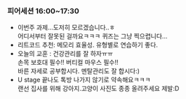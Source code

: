 ### 피어세션 16:00~17:30

- 이번주 과제...도저히 모르겠습니다..ㅎ \
    어디서부터 잘못된 걸까요ㅋㅋㅋ 퀴즈는 그냥 찍으렵니다...
- 리트코드 추천: 메모리 효율성. 유형별로 연습하기 좋다.
- 오늘의 교훈 : 건강관리를 잘 하자ㅠㅠ \
    손목 보호대 필수!!  버티컬 마우스 필수!! \
    바른 자세로 공부합시다. 멘탈관리도 잘 합시다:)
- U stage 끝나도 톡방 나가지 않기로 약속해요ㅋㅋㅋ \
    랜선 집사를 위해 강아지.고양이 사진도 종종 올려주세요 제발:D
